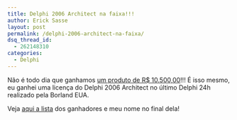 ```yaml
---
title: Delphi 2006 Architect na faixa!!!
author: Erick Sasse
layout: post
permalink: /delphi-2006-architect-na-faixa/
dsq_thread_id:
  - 262148310
categories:
  - Delphi
---
```

N&atilde;o &eacute; todo dia que ganhamos [um produto de R$ 10.500,00][1]!!! &Eacute; isso mesmo, eu ganhei uma licen&ccedil;a do Delphi 2006 Architect no &uacute;ltimo Delphi 24h realizado pela Borland EUA.

Veja [aqui a lista][2] dos ganhadores e meu nome no final dela!

 [1]: http://www.borland-by-spk.com.br/detalhes.asp?codigo_produto=204
 [2]: http://test.borland.com/broadcast/winnerslist.aspx?RootId=1:18863
